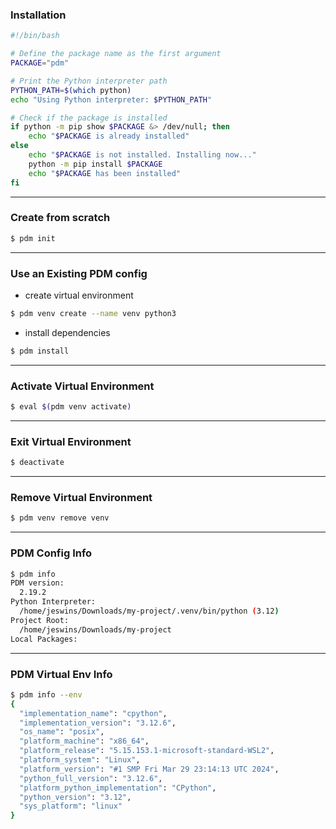 
### Installation

```bash title:check_pdm_install.sh
#!/bin/bash

# Define the package name as the first argument
PACKAGE="pdm"

# Print the Python interpreter path
PYTHON_PATH=$(which python)
echo "Using Python interpreter: $PYTHON_PATH"

# Check if the package is installed
if python -m pip show $PACKAGE &> /dev/null; then
    echo "$PACKAGE is already installed"
else
    echo "$PACKAGE is not installed. Installing now..."
    python -m pip install $PACKAGE
    echo "$PACKAGE has been installed"
fi
```

---
### Create from scratch

```bash ln:False
$ pdm init
```

---
### Use an Existing PDM config

- create virtual environment
```bash ln:False
$ pdm venv create --name venv python3
```

- install dependencies
```bash ln:False
$ pdm install
```

---
### Activate Virtual Environment

```bash ln:False
$ eval $(pdm venv activate)
```

---
### Exit Virtual Environment

```bash ln:False
$ deactivate
```

---

### Remove Virtual Environment

```bash ln:False
$ pdm venv remove venv
```

---
### PDM Config Info

```bash ln:False
$ pdm info
PDM version:
  2.19.2
Python Interpreter:
  /home/jeswins/Downloads/my-project/.venv/bin/python (3.12)
Project Root:
  /home/jeswins/Downloads/my-project
Local Packages:
```

---

### PDM Virtual Env Info

```bash ln:False
$ pdm info --env
{
  "implementation_name": "cpython",
  "implementation_version": "3.12.6",
  "os_name": "posix",
  "platform_machine": "x86_64",
  "platform_release": "5.15.153.1-microsoft-standard-WSL2",
  "platform_system": "Linux",
  "platform_version": "#1 SMP Fri Mar 29 23:14:13 UTC 2024",
  "python_full_version": "3.12.6",
  "platform_python_implementation": "CPython",
  "python_version": "3.12",
  "sys_platform": "linux"
}
```
